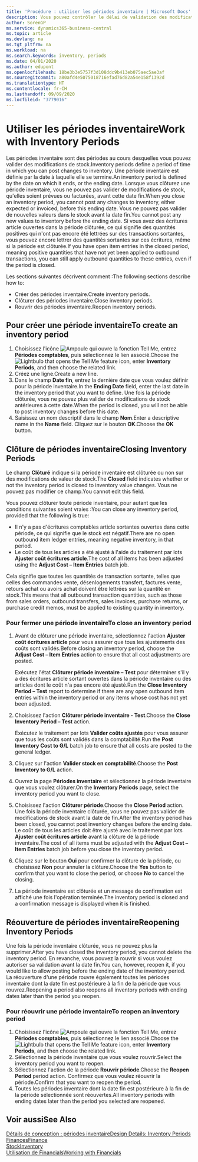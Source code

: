 ```yaml
---
title: 'Procédure : utiliser les périodes inventaire | Microsoft Docs'
description: Vous pouvez contrôler le délai de validation des modifications du stock en définissant des périodes inventaire.
author: SorenGP
ms.service: dynamics365-business-central
ms.topic: article
ms.devlang: na
ms.tgt_pltfrm: na
ms.workload: na
ms.search.keywords: inventory, periods
ms.date: 04/01/2020
ms.author: edupont
ms.openlocfilehash: 18be3b3e5757f3d108ddc9b413eb075aec5ae3af
ms.sourcegitcommit: a80afd4e5075018716efad76d82a54e158f1392d
ms.translationtype: HT
ms.contentlocale: fr-CH
ms.lasthandoff: 09/09/2020
ms.locfileid: "3779016"
---
```

# <a name="work-with-inventory-periods"></a><span data-ttu-id="6d7b7-103">Utiliser les périodes inventaire</span><span class="sxs-lookup"><span data-stu-id="6d7b7-103">Work with Inventory Periods</span></span>
<span data-ttu-id="6d7b7-104">Les périodes inventaire sont des périodes au cours desquelles vous pouvez valider des modifications de stock.</span><span class="sxs-lookup"><span data-stu-id="6d7b7-104">Inventory periods define a period of time in which you can post changes to inventory.</span></span> <span data-ttu-id="6d7b7-105">Une période inventaire est définie par la date à laquelle elle se termine.</span><span class="sxs-lookup"><span data-stu-id="6d7b7-105">An inventory period is defined by the date on which it ends, or the ending date.</span></span> <span data-ttu-id="6d7b7-106">Lorsque vous clôturez une période inventaire, vous ne pouvez pas valider de modifications de stock, qu'elles soient prévues ou facturées, avant cette date fin.</span><span class="sxs-lookup"><span data-stu-id="6d7b7-106">When you close an inventory period, you cannot post any changes to inventory, either expected or invoiced, before this ending date.</span></span> <span data-ttu-id="6d7b7-107">Vous ne pouvez pas valider de nouvelles valeurs dans le stock avant la date fin.</span><span class="sxs-lookup"><span data-stu-id="6d7b7-107">You cannot post any new values to inventory before the ending date.</span></span> <span data-ttu-id="6d7b7-108">Si vous avez des écritures article ouvertes dans la période clôturée, ce qui signifie des quantités positives qui n'ont pas encore été lettrées sur des transactions sortantes, vous pouvez encore lettrer des quantités sortantes sur ces écritures, même si la période est clôturée.</span><span class="sxs-lookup"><span data-stu-id="6d7b7-108">If you have open item entries in the closed period, meaning positive quantities that have not yet been applied to outbound transactions, you can still apply outbound quantities to these entries, even if the period is closed.</span></span>  

<span data-ttu-id="6d7b7-109">Les sections suivantes décrivent comment :</span><span class="sxs-lookup"><span data-stu-id="6d7b7-109">The following sections describe how to:</span></span>

* <span data-ttu-id="6d7b7-110">Créer des périodes inventaire.</span><span class="sxs-lookup"><span data-stu-id="6d7b7-110">Create inventory periods.</span></span>  
* <span data-ttu-id="6d7b7-111">Clôturer des périodes inventaire.</span><span class="sxs-lookup"><span data-stu-id="6d7b7-111">Close inventory periods.</span></span>  
* <span data-ttu-id="6d7b7-112">Rouvrir des périodes inventaire.</span><span class="sxs-lookup"><span data-stu-id="6d7b7-112">Reopen inventory periods.</span></span>  

## <a name="to-create-an-inventory-period"></a><span data-ttu-id="6d7b7-113">Pour créer une période inventaire</span><span class="sxs-lookup"><span data-stu-id="6d7b7-113">To create an inventory period</span></span>  
1. <span data-ttu-id="6d7b7-114">Choisissez l'icône ![Ampoule qui ouvre la fonction Tell Me](media/ui-search/search_small.png "Dites-moi ce que vous voulez faire"), entrez **Périodes comptables**, puis sélectionnez le lien associé.</span><span class="sxs-lookup"><span data-stu-id="6d7b7-114">Choose the ![Lightbulb that opens the Tell Me feature](media/ui-search/search_small.png "Tell me what you want to do") icon, enter **Inventory Periods**, and then choose the related link.</span></span>  
2. <span data-ttu-id="6d7b7-115">Créez une ligne.</span><span class="sxs-lookup"><span data-stu-id="6d7b7-115">Create a new line.</span></span>  
3. <span data-ttu-id="6d7b7-116">Dans le champ **Date fin**, entrez la dernière date que vous voulez définir pour la période inventaire.</span><span class="sxs-lookup"><span data-stu-id="6d7b7-116">In the **Ending Date** field, enter the last date in the inventory period that you want to define.</span></span> <span data-ttu-id="6d7b7-117">Une fois la période clôturée, vous ne pouvez plus valider de modifications de stock antérieures à cette date.</span><span class="sxs-lookup"><span data-stu-id="6d7b7-117">When the period is closed, you will not be able to post inventory changes before this date.</span></span>  
4. <span data-ttu-id="6d7b7-118">Saisissez un nom descriptif dans le champ **Nom**.</span><span class="sxs-lookup"><span data-stu-id="6d7b7-118">Enter a descriptive name in the **Name** field.</span></span> <span data-ttu-id="6d7b7-119">Cliquez sur le bouton **OK**.</span><span class="sxs-lookup"><span data-stu-id="6d7b7-119">Choose the **OK** button.</span></span>  

## <a name="closing-inventory-periods"></a><span data-ttu-id="6d7b7-120">Clôture de périodes inventaire</span><span class="sxs-lookup"><span data-stu-id="6d7b7-120">Closing Inventory Periods</span></span>  
<span data-ttu-id="6d7b7-121">Le champ **Clôturé** indique si la période inventaire est clôturée ou non sur des modifications de valeur de stock.</span><span class="sxs-lookup"><span data-stu-id="6d7b7-121">The **Closed** field indicates whether or not the inventory period is closed to inventory value changes.</span></span> <span data-ttu-id="6d7b7-122">Vous ne pouvez pas modifier ce champ.</span><span class="sxs-lookup"><span data-stu-id="6d7b7-122">You cannot edit this field.</span></span>  

<span data-ttu-id="6d7b7-123">Vous pouvez clôturer toute période inventaire, pour autant que les conditions suivantes soient vraies :</span><span class="sxs-lookup"><span data-stu-id="6d7b7-123">You can close any inventory period, provided that the following is true:</span></span>  

* <span data-ttu-id="6d7b7-124">Il n'y a pas d'écritures comptables article sortantes ouvertes dans cette période, ce qui signifie que le stock est négatif.</span><span class="sxs-lookup"><span data-stu-id="6d7b7-124">There are no open outbound item ledger entries, meaning negative inventory, in that period.</span></span>  
* <span data-ttu-id="6d7b7-125">Le coût de tous les articles a été ajusté à l'aide du traitement par lots **Ajuster coût écritures article**.</span><span class="sxs-lookup"><span data-stu-id="6d7b7-125">The cost of all items has been adjusted using the **Adjust Cost – Item Entries** batch job.</span></span>  

<span data-ttu-id="6d7b7-126">Cela signifie que toutes les quantités de transaction sortante, telles que celles des commandes vente, désenlogements transfert, factures vente, retours achat ou avoirs achat doivent être lettrées sur la quantité en stock.</span><span class="sxs-lookup"><span data-stu-id="6d7b7-126">This means that all outbound transaction quantities, such as those from sales orders, outbound transfers, sales invoices, purchase returns, or purchase credit memos, must be applied to existing quantity in inventory.</span></span>  

### <a name="to-close-an-inventory-period"></a><span data-ttu-id="6d7b7-127">Pour fermer une période inventaire</span><span class="sxs-lookup"><span data-stu-id="6d7b7-127">To close an inventory period</span></span>  
1. <span data-ttu-id="6d7b7-128">Avant de clôturer une période inventaire, sélectionnez l'action **Ajuster coût écritures article** pour vous assurer que tous les ajustements des coûts sont validés.</span><span class="sxs-lookup"><span data-stu-id="6d7b7-128">Before closing an inventory period, choose the **Adjust Cost – Item Entries** action to ensure that all cost adjustments are posted.</span></span>

     <span data-ttu-id="6d7b7-129">Exécutez l'état **Clôturer période inventaire – Test** pour déterminer s'il y a des écritures article sortant ouvertes dans la période inventaire ou des articles dont le coût n'a pas encore été ajusté.</span><span class="sxs-lookup"><span data-stu-id="6d7b7-129">Run the **Close Inventory Period – Test** report to determine if there are any open outbound item entries within the inventory period or any items whose cost has not yet been adjusted.</span></span>  
2. <span data-ttu-id="6d7b7-130">Choisissez l'action **Clôturer période inventaire - Test**.</span><span class="sxs-lookup"><span data-stu-id="6d7b7-130">Choose the **Close Inventory Period – Test** action.</span></span>  

     <span data-ttu-id="6d7b7-131">Exécutez le traitement par lots **Valider coûts ajustés** pour vous assurer que tous les coûts sont validés dans la comptabilité.</span><span class="sxs-lookup"><span data-stu-id="6d7b7-131">Run the **Post Inventory Cost to G/L** batch job to ensure that all costs are posted to the general ledger.</span></span>  
3. <span data-ttu-id="6d7b7-132">Cliquez sur l'action **Valider stock en comptabilité**.</span><span class="sxs-lookup"><span data-stu-id="6d7b7-132">Choose the **Post Inventory to G/L** action.</span></span>  
4. <span data-ttu-id="6d7b7-133">Ouvrez la page **Périodes inventaire** et sélectionnez la période inventaire que vous voulez clôturer.</span><span class="sxs-lookup"><span data-stu-id="6d7b7-133">On the **Inventory Periods** page, select the inventory period you want to close.</span></span>  
5. <span data-ttu-id="6d7b7-134">Choisissez l'action **Clôturer période**.</span><span class="sxs-lookup"><span data-stu-id="6d7b7-134">Choose the **Close Period** action.</span></span> <span data-ttu-id="6d7b7-135">Une fois la période inventaire clôturée, vous ne pouvez pas valider de modifications de stock avant la date de fin.</span><span class="sxs-lookup"><span data-stu-id="6d7b7-135">After the inventory period has been closed, you cannot post inventory changes before the ending date.</span></span> <span data-ttu-id="6d7b7-136">Le coût de tous les articles doit être ajusté avec le traitement par lots **Ajuster coût écritures article** avant la clôture de la période inventaire.</span><span class="sxs-lookup"><span data-stu-id="6d7b7-136">The cost of all items must be adjusted with the **Adjust Cost – Item Entries** batch job before you close the inventory period.</span></span>  
6. <span data-ttu-id="6d7b7-137">Cliquez sur le bouton **Oui** pour confirmer la clôture de la période, ou choisissez **Non** pour annuler la clôture.</span><span class="sxs-lookup"><span data-stu-id="6d7b7-137">Choose the **Yes** button to confirm that you want to close the period, or choose **No** to cancel the closing.</span></span>  
7. <span data-ttu-id="6d7b7-138">La période inventaire est clôturée et un message de confirmation est affiché une fois l'opération terminée.</span><span class="sxs-lookup"><span data-stu-id="6d7b7-138">The inventory period is closed and a confirmation message is displayed when it is finished.</span></span>  

## <a name="reopening-inventory-periods"></a><span data-ttu-id="6d7b7-139">Réouverture de périodes inventaire</span><span class="sxs-lookup"><span data-stu-id="6d7b7-139">Reopening Inventory Periods</span></span>  
<span data-ttu-id="6d7b7-140">Une fois la période inventaire clôturée, vous ne pouvez plus la supprimer.</span><span class="sxs-lookup"><span data-stu-id="6d7b7-140">After you have closed the inventory period, you cannot delete the inventory period.</span></span> <span data-ttu-id="6d7b7-141">En revanche, vous pouvez la rouvrir si vous voulez autoriser sa validation avant la date fin.</span><span class="sxs-lookup"><span data-stu-id="6d7b7-141">You can, however, reopen it, if you would like to allow posting before the ending date of the inventory period.</span></span> <span data-ttu-id="6d7b7-142">La réouverture d'une période rouvre également toutes les périodes inventaire dont la date fin est postérieure à la fin de la période que vous rouvrez.</span><span class="sxs-lookup"><span data-stu-id="6d7b7-142">Reopening a period also reopens all inventory periods with ending dates later than the period you reopen.</span></span>  

### <a name="to-reopen-an-inventory-period"></a><span data-ttu-id="6d7b7-143">Pour réouvrir une période inventaire</span><span class="sxs-lookup"><span data-stu-id="6d7b7-143">To reopen an inventory period</span></span>  
1. <span data-ttu-id="6d7b7-144">Choisissez l'icône ![Ampoule qui ouvre la fonction Tell Me](media/ui-search/search_small.png "Dites-moi ce que vous voulez faire"), entrez **Périodes comptables**, puis sélectionnez le lien associé.</span><span class="sxs-lookup"><span data-stu-id="6d7b7-144">Choose the ![Lightbulb that opens the Tell Me feature](media/ui-search/search_small.png "Tell me what you want to do") icon, enter **Inventory Periods**, and then choose the related link.</span></span>  
2. <span data-ttu-id="6d7b7-145">Sélectionnez la période inventaire que vous voulez rouvrir.</span><span class="sxs-lookup"><span data-stu-id="6d7b7-145">Select the inventory period you want to reopen.</span></span>  
3. <span data-ttu-id="6d7b7-146">Sélectionnez l'action de la période **Rouvrir période**.</span><span class="sxs-lookup"><span data-stu-id="6d7b7-146">Choose the **Reopen Period** period action.</span></span> <span data-ttu-id="6d7b7-147">Confirmez que vous voulez réouvrir la période.</span><span class="sxs-lookup"><span data-stu-id="6d7b7-147">Confirm that you want to reopen the period.</span></span>  
4. <span data-ttu-id="6d7b7-148">Toutes les périodes inventaire dont la date fin est postérieure à la fin de la période sélectionnée sont réouvertes.</span><span class="sxs-lookup"><span data-stu-id="6d7b7-148">All inventory periods with ending dates later than the period you selected are reopened.</span></span>  

## <a name="see-also"></a><span data-ttu-id="6d7b7-149">Voir aussi</span><span class="sxs-lookup"><span data-stu-id="6d7b7-149">See Also</span></span>  
[<span data-ttu-id="6d7b7-150">Détails de conception : périodes inventaire</span><span class="sxs-lookup"><span data-stu-id="6d7b7-150">Design Details: Inventory Periods</span></span>](design-details-inventory-periods.md)  
[<span data-ttu-id="6d7b7-151">Finances</span><span class="sxs-lookup"><span data-stu-id="6d7b7-151">Finance</span></span>](finance.md)  
[<span data-ttu-id="6d7b7-152">Stock</span><span class="sxs-lookup"><span data-stu-id="6d7b7-152">Inventory</span></span>](inventory-manage-inventory.md)  
[<span data-ttu-id="6d7b7-153">Utilisation de Financials</span><span class="sxs-lookup"><span data-stu-id="6d7b7-153">Working with Financials</span></span>](ui-work-product.md)
